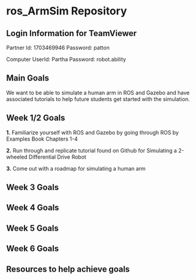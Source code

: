 # ros_ArmSim Repository

## Login Information for TeamViewer
Partner Id: 1703469946
Password: patton

Computer UserId: Partha
Password: robot.ability

## Main Goals
We want to be able to simulate a human arm in ROS and Gazebo and have associated tutorials to help future students get started with the simulation. 

## Week 1/2 Goals
**1.** Familiarize yourself with ROS and Gazebo by going through ROS by Examples Book Chapters 1-4

**2.** Run through and replicate tutorial found on Github for Simulating a 2-wheeled Differential Drive Robot

**3.** Come out with a roadmap for simulating a human arm

## Week 3 Goals

## Week 4 Goals

## Week 5 Goals

## Week 6 Goals


## Resources to help achieve goals

